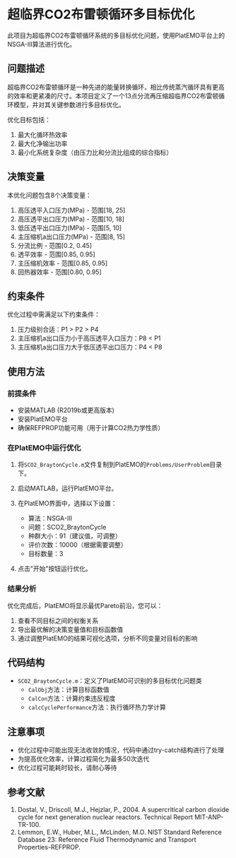 # 超临界CO2布雷顿循环多目标优化

此项目为超临界CO2布雷顿循环系统的多目标优化问题，使用PlatEMO平台上的NSGA-III算法进行优化。

## 问题描述

超临界CO2布雷顿循环是一种先进的能量转换循环，相比传统蒸汽循环具有更高的效率和更紧凑的尺寸。本项目定义了一个13点分流再压缩超临界CO2布雷顿循环模型，并对其关键参数进行多目标优化。

优化目标包括：
1. 最大化循环热效率
2. 最大化净输出功率
3. 最小化系统复杂度（由压力比和分流比组成的综合指标）

## 决策变量

本优化问题包含8个决策变量：
1. 高压透平入口压力(MPa) - 范围[18, 25]
2. 高压透平出口压力(MPa) - 范围[10, 18]
3. 低压透平出口压力(MPa) - 范围[5, 10]
4. 主压缩机a出口压力(MPa) - 范围[8, 15]
5. 分流比例 - 范围[0.2, 0.45]
6. 透平效率 - 范围[0.85, 0.95]
7. 主压缩机效率 - 范围[0.85, 0.95]
8. 回热器效率 - 范围[0.80, 0.95]

## 约束条件

优化过程中需满足以下约束条件：
1. 压力级别合适：P1 > P2 > P4
2. 主压缩机a出口压力小于高压透平入口压力：P8 < P1
3. 主压缩机a出口压力大于低压透平出口压力：P4 < P8

## 使用方法

### 前提条件
- 安装MATLAB (R2019b或更高版本)
- 安装PlatEMO平台
- 确保REFPROP功能可用（用于计算CO2热力学性质）

### 在PlatEMO中运行优化

1. 将`SCO2_BraytonCycle.m`文件复制到PlatEMO的`Problems/UserProblem`目录下。
2. 启动MATLAB，运行PlatEMO平台。
3. 在PlatEMO界面中，选择以下设置：
   - 算法：NSGA-III
   - 问题：SCO2_BraytonCycle
   - 种群大小：91（建议值，可调整）
   - 评价次数：10000（根据需要调整）
   - 目标数量：3

4. 点击"开始"按钮运行优化。

### 结果分析

优化完成后，PlatEMO将显示最优Pareto前沿，您可以：
1. 查看不同目标之间的权衡关系
2. 导出最优解的决策变量值和目标函数值
3. 通过调整PlatEMO的结果可视化选项，分析不同变量对目标的影响

## 代码结构

- `SCO2_BraytonCycle.m`：定义了PlatEMO可识别的多目标优化问题类
  - `CalObj`方法：计算目标函数值
  - `CalCon`方法：计算约束违反程度
  - `calcCyclePerformance`方法：执行循环热力学计算

## 注意事项

- 优化过程中可能出现无法收敛的情况，代码中通过try-catch结构进行了处理
- 为提高优化效率，计算过程简化为最多50次迭代
- 优化过程可能耗时较长，请耐心等待

## 参考文献

1. Dostal, V., Driscoll, M.J., Hejzlar, P., 2004. A supercritical carbon dioxide cycle for next generation nuclear reactors. Technical Report MIT-ANP-TR-100.
2. Lemmon, E.W., Huber, M.L., McLinden, M.O. NIST Standard Reference Database 23: Reference Fluid Thermodynamic and Transport Properties-REFPROP. 